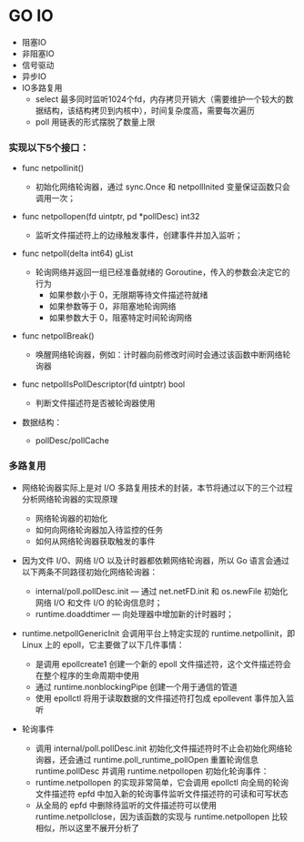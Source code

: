 # GO IO

- 阻塞IO
- 非阻塞IO
- 信号驱动
- 异步IO
- IO多路复用
    - select 最多同时监听1024个fd，内存拷贝开销大（需要维护一个较大的数据结构，该结构拷贝到内核中），时间复杂度高，需要每次遍历
    - poll 用链表的形式摆脱了数量上限

### 实现以下5个接口：

- func netpollinit()
    - 初始化网络轮询器，通过 sync.Once 和 netpollInited 变量保证函数只会调用一次；

- func netpollopen(fd uintptr, pd *pollDesc) int32
    - 监听文件描述符上的边缘触发事件，创建事件并加入监听；

- func netpoll(delta int64) gList
    - 轮询网络并返回一组已经准备就绪的 Goroutine，传入的参数会决定它的行为
        - 如果参数小于 0，无限期等待文件描述符就绪
        - 如果参数等于 0，非阻塞地轮询网络
        - 如果参数大于 0，阻塞特定时间轮询网络

- func netpollBreak()
    - 唤醒网络轮询器，例如：计时器向前修改时间时会通过该函数中断网络轮询器

- func netpollIsPollDescriptor(fd uintptr) bool
    - 判断文件描述符是否被轮询器使用

- 数据结构：
    - pollDesc/pollCache

### 多路复用

- 网络轮询器实际上是对 I/O 多路复用技术的封装，本节将通过以下的三个过程分析网络轮询器的实现原理
    - 网络轮询器的初始化
    - 如何向网络轮询器加入待监控的任务
    - 如何从网络轮询器获取触发的事件

- 因为文件 I/O、网络 I/O 以及计时器都依赖网络轮询器，所以 Go 语言会通过以下两条不同路径初始化网络轮询器：
    - internal/poll.pollDesc.init — 通过 net.netFD.init 和 os.newFile 初始化网络 I/O 和文件 I/O 的轮询信息时；
    - runtime.doaddtimer — 向处理器中增加新的计时器时；
    
- runtime.netpollGenericInit 会调用平台上特定实现的 runtime.netpollinit，即 Linux 上的 epoll，它主要做了以下几件事情：
    - 是调用 epollcreate1 创建一个新的 epoll 文件描述符，这个文件描述符会在整个程序的生命周期中使用
    - 通过 runtime.nonblockingPipe 创建一个用于通信的管道
    - 使用 epollctl 将用于读取数据的文件描述符打包成 epollevent 事件加入监听
    
- 轮询事件
    - 调用 internal/poll.pollDesc.init 初始化文件描述符时不止会初始化网络轮询器，还会通过 runtime.poll_runtime_pollOpen 重置轮询信息 runtime.pollDesc 并调用 runtime.netpollopen 初始化轮询事件：
    - runtime.netpollopen 的实现非常简单，它会调用 epollctl 向全局的轮询文件描述符 epfd 中加入新的轮询事件监听文件描述符的可读和可写状态
    - 从全局的 epfd 中删除待监听的文件描述符可以使用 runtime.netpollclose，因为该函数的实现与 runtime.netpollopen 比较相似，所以这里不展开分析了
    
